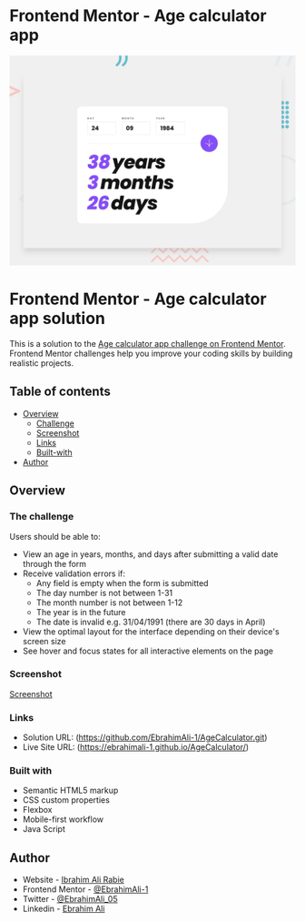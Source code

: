 # Frontend Mentor - Age calculator app

![Design preview for the Age calculator app coding challenge](./design/desktop-preview.jpg)

# Frontend Mentor - Age calculator app solution

This is a solution to the [Age calculator app challenge on Frontend Mentor](https://www.frontendmentor.io/challenges/age-calculator-app-dF9DFFpj-Q). Frontend Mentor challenges help you improve your coding skills by building realistic projects.

## Table of contents

- [Overview](#overview)
  - [Challenge](#the-challenge)
  - [Screenshot](#screenshot)
  - [Links](#links)
  - [Built-with](#built-with)
- [Author](#author)

## Overview

### The challenge

Users should be able to:

- View an age in years, months, and days after submitting a valid date through the form
- Receive validation errors if:
  - Any field is empty when the form is submitted
  - The day number is not between 1-31
  - The month number is not between 1-12
  - The year is in the future
  - The date is invalid e.g. 31/04/1991 (there are 30 days in April)
- View the optimal layout for the interface depending on their device's screen size
- See hover and focus states for all interactive elements on the page
<!-- - **Bonus**: See the age numbers animate to their final number when the form is submitted -->

### Screenshot

[Screenshot](./design/screenshot.PNG)

### Links

- Solution URL: (https://github.com/EbrahimAli-1/AgeCalculator.git)
- Live Site URL: (https://ebrahimali-1.github.io/AgeCalculator/)

### Built with

- Semantic HTML5 markup
- CSS custom properties
- Flexbox
- Mobile-first workflow
- Java Script

## Author

- Website - [Ibrahim Ali Rabie](https://github.com/EbrahimAli-1)
- Frontend Mentor - [@EbrahimAli-1](https://www.frontendmentor.io/profile/EbrahimAli-1)
- Twitter - [@EbrahimAli_05](https://twitter.com/EbrahimAli_05)
- Linkedin - [Ebrahim Ali](https://www.linkedin.com/in/ebrahim-ali-jsdev)
